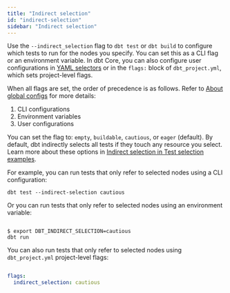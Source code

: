 ```yaml
---
title: "Indirect selection"
id: "indirect-selection"
sidebar: "Indirect selection"
---
```


Use the `--indirect_selection` flag to `dbt test` or `dbt build` to configure which tests to run for the nodes you specify. You can set this as a CLI flag or an environment variable. In dbt Core, you can also configure user configurations in [YAML selectors](/reference/node-selection/yaml-selectors) or in the `flags:` block of `dbt_project.yml`, which sets project-level flags.

When all flags are set, the order of precedence is as follows. Refer to [About global configs](/reference/global-configs/about-global-configs) for more details:

1. CLI configurations
1. Environment variables
1. User configurations

You can set the flag to: `empty`, `buildable`, `cautious`, or `eager` (default). By default, dbt indirectly selects all tests if they touch any resource you select. Learn more about these options in [Indirect selection in Test selection examples](/reference/node-selection/test-selection-examples?indirect-selection-mode=empty#indirect-selection).

For example, you can run tests that only refer to selected nodes using a CLI configuration:

<File name='Usage'>

```shell
dbt test --indirect-selection cautious
```

</File>

Or you can run tests that only refer to selected nodes using an environment variable:

<File name='Env var'>

```text

$ export DBT_INDIRECT_SELECTION=cautious
dbt run

```

</File>

You can also run tests that only refer to selected nodes using `dbt_project.yml` project-level flags:

<File name='dbt_project.yml'>

```yaml

flags:
  indirect_selection: cautious

```

</File>


